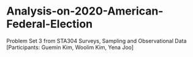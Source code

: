 # Analysis-on-2020-American-Federal-Election
Problem Set 3 from STA304 Surveys, Sampling and Observational Data [Participants: Guemin Kim, Woolim Kim, Yena Joo]
